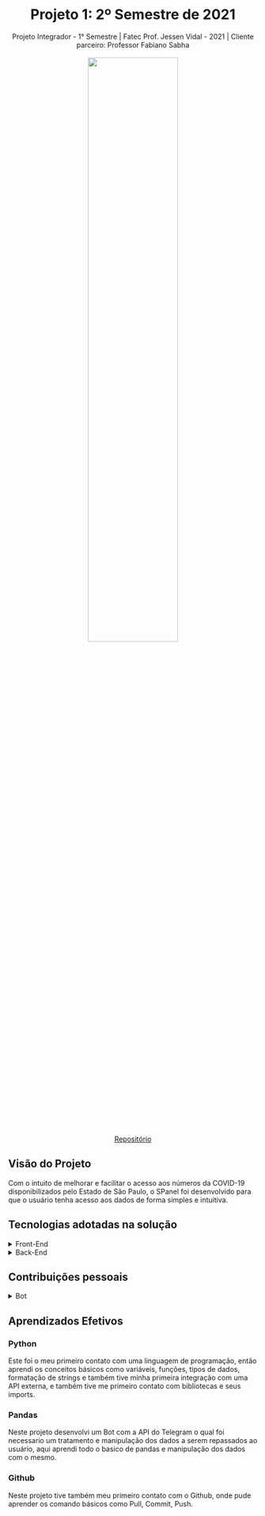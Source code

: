 <h1 align="center"> Projeto 1: 2º Semestre de 2021 </h1>

<div align="center"> Projeto Integrador - 1° Semestre | Fatec Prof. Jessen Vidal - 2021 | Cliente parceiro: Professor Fabiano Sabha </div>
<br>
<div align="center"><img align="center" src="https://github.com/fluffyfatec/SPanel/blob/main/Sprint_2/assets/logospanel3.png" width="60%" height="55%"></div>

<div align="center">
<br>

[Repositório](https://github.com/fluffyfatec/SPanel)
</div>

## Visão do Projeto

Com o intuito de melhorar e facilitar o acesso aos números da COVID-19 disponibilizados pelo Estado de São Paulo, o SPanel foi desenvolvido para que o usuário tenha acesso aos dados de forma simples e intuitiva. 

## Tecnologias adotadas na solução
<details>
<summary>Front-End</summary>

* [HTML5](https://www.w3schools.com/css/)
* [CSS3](https://www.w3schools.com/css/)

</details>

<details>
<summary>Back-End</summary>

* [Python](https://www.python.org/)

</details>

## Contribuições pessoais

<details>
  
<summary>Bot</summary>

### Leitura e Manipulação dos dados
Utilizei a biblioteca "Pandas" para ler e manipular os dados fornecidos pelo back-end, realiza algumas operações de manipulação de dados, como a soma de colunas específicas no DataFrame e a identificação da data mais recente no DataFrame.
Foi feita a formatação de números de casos, óbitos, população, para facilitar a leitura e apresentação no bot do Telegram.

### API do Telegram

Utilizei a biblioteca "pytelegrambotapi" para criar um bot do Telegram e definir comandos para diferentes funcionalidades.

* /drs: Apresenta dados do Departamento Regional de Saúde, incluindo ocupação de leitos, leitos de UTI, internações, etc.
* /obitos: Apresenta dados sobre óbitos, incluindo óbitos totais e novos óbitos.
* /imunizados: Apresenta dados sobre pessoas imunizadas.
* /casos: Apresenta dados sobre casos totais e novos casos.
* /pop: Apresenta a população do estado de São Paulo.
* /dados: Solicita ao usuário que escolha o que visualizar entre óbitos, imunizados e casos.
* /sobre: Fornece informações sobre o projeto SPanel, incluindo contatos e links.

<details>

<summary>Código</summary>

   ## Instalação da biblioteca pytelegrambotapi
        # Certifique-se de que a biblioteca está instalada usando o comando: pip install pytelegrambotapi
        #------Bibliotecas------#
        import telebot  # Importa a biblioteca para interação com a API do Telegram
        import pandas as pd  # Importa a biblioteca pandas para manipulação de dados
        #-----------------------#
        
  ## Chave de API para o bot no Telegram
        CHAVE_API = "2068198957:AAE46QIHyUk3AEy5hPcXR-_M0f-duqP_NZg"
        
  ## Leitura de dados de três arquivos CSV
        df = pd.read_csv("docs\df_estadotratado.csv")
        df_vs = pd.read_csv("docs\df_vacinastratado.csv")
        df_reg = pd.read_csv("docs\df_regiao_tratado.csv")
        
  ## Adiciona uma linha "Total" no DataFrame df_vs e calcula a soma de colunas específicas
        df_vs.loc["Total"] = df_vs.sum()
        column_sum = df_vs["Total_imunizados"] = df_vs["doseunica"] + df_vs["segundadose"]
        column_tt = df_vs["Total_imunizados"]
        max_vs = column_tt.max()
        
  ## Identifica a data mais recente no DataFrame df
        date_column = df["datahora"]
        max_value = date_column.max()
        row = df.loc[df["datahora"] == max_value]
        
  ## Tratamento do DataFrame df_regiao
        df_nreg = df_reg.loc[7181]
        df_reg = df_reg.drop(df_reg.columns[[0]], axis=1)
        
  ## Obtém dados mais atualizados sobre a Covid19
        lastDate = row["datahora"].values[0]
        cases = row["casos"].values[0]
        new_cases = row["casos_novos"].values[0]
        deaths = row["obitos"].values[0]
        new_deaths = row["obitos_novos"].values[0]
        population = row["pop"].values[0]
        ocupation_7d = df_nreg["ocupacao_leitos"]
        ocupation = df_nreg["ocupacao_leitos_ultimo_dia"]
        uti = df_nreg["total_covid_uti_ultimo_dia"]
        inter = df_nreg["internacoes_ultimo_dia"]
        inter_7d = df_nreg["internacoes_7d"]
        date_reg = df_nreg["datahora"]
        
   ## Formatação Numérica para melhor legibilidade
        form_cases = (f"{cases:_}")
        form_cases = form_cases.replace("_",".")
        form_ncases = (f"{new_cases:_}")
        form_ncases = form_ncases.replace("_",".")
        form_deaths = (f"{deaths:_}")
        form_deaths = form_deaths.replace("_",".")
        form_ndeaths = (f"{new_deaths:_}")
        form_ndeaths = form_ndeaths.replace("_",".")
        form_pop = (f"{population:_}")
        form_pop = form_pop.replace("_",".")
        form_vs = (f"{max_vs:_}")
        form_vs = form_vs.replace("_",".")
        form_uti = (f"{uti:_}")
        form_uti = form_uti.replace("_",".")
        form_inter = (f"{inter:_}")
        form_inter = form_inter.replace("_",".")
        form_inter7 = (f"{inter_7d:_}")
        form_inter7 = form_inter7.replace("_",".")
        
   ## Inicialização do bot do Telegram
        bot = telebot.TeleBot(CHAVE_API)
        
  ## Função que responde ao comando /drs
        @bot.message_handler(commands=["drs"])
        def drs(mensagem):
            bot.send_message(mensagem.chat.id, f"Dados do dia:  {date_reg}\n  \nOcupação de Leitos:  {ocupation}%\nOcupação de Leitos Ultimos 7 dias:   {ocupation_7d}%\n------------------------------------------------------------------\nLeitos de UTI para a COVID: {form_uti}\n------------------------------------------------------------------\nInternações confirmadas/suspeita: {form_inter}\nInternações nos ultimos 7 dias: {form_inter7}\n------------------------------------------------------------------\nPara ver dados da Covid19: /dados\nPara ver dados sobre a população: /pop\nPara ver sobre o projeto: /sobre. ")
        
   ## Função que responde ao comando /obitos
        @bot.message_handler(commands=["obitos"])
        def obitos(mensagem):
            bot.send_message(mensagem.chat.id, f"Dados do dia:  {lastDate}\n  \nÓbitos Totais:  {form_deaths}\n \nNovos óbitos:  {form_ndeaths}.\n------------------------------------------------------------------\nPara ver dados da Covid19: /dados\nPara ver dados sobre a população: /pop\nPara ver dados do Departamento Regional de Saúde /drs\nPara ver sobre o projeto: /sobre. ")
        
   ## Função que responde ao comando /imunizados
        @bot.message_handler(commands=["imunizados"])
        def imunizados(mensagem):
            bot.send_message(mensagem.chat.id, f"Dados do dia:  {lastDate}\n  \n Atualmente foram imunizadas: {form_vs} pessoas.\n-----------------------------------------------------------------------\n Para ver dados da Covid19: /dados\nPara ver dados sobre a população: /pop\nPara ver dados do Departamento Regional de Saúde /drs\nPara ver sobre o projeto: /sobre.")
        
  ## Função que responde ao comando /casos
        @bot.message_handler(commands=["casos"])
        def casos(mensagem):
            bot.send_message(mensagem.chat.id, f"Dados do dia:  {lastDate}\n  \nCasos Totais:  {form_cases}\n \nNovos casos: {form_ncases}\n---------------------------------------------------------------\nPara ver dados da Covid19: /dados\nPara ver dados sobre a população: /pop\nPara ver dados do Departamento Regional de Saúde /drs\nPara ver sobre o projeto: /sobre.")
        
  ## Função que responde ao comando /pop
        @bot.message_handler(commands=["pop"])
        def casos(mensagem):
            bot.send_message(mensagem.chat.id, f" Atualmente a população do estado de \nSão Paulo é de {form_pop} pessoas.\n-----------------------------------------------------------------------\nPara ver dados da Covid19: /dados\nPara ver dados do Departamento Regional de Saúde /drs\nPara ver sobre o projeto: /sobre.  ")
        
  ## Função que responde ao comando /dados
        @bot.message_handler(commands=["dados"])
        def opcao1(mensagem):
            texto =  f"O que você quer visualizar? (Clique em uma opção)\n-----------------------------------------------------------------------\n /obitos Óbitos\n/imunizados Imunizados\n/casos Casos"
            bot.send_message(mensagem.chat.id, texto)
        
  ## Função que responde ao comando /sobre
        @bot.message_handler(commands=["sobre"])
        def opcao2(mensagem):
            bot.send_message(mensagem.chat.id, f" SPanel é um projeto de estudantes da FATEC SJC que visa informar dados atualizados sobre a Covid19 no estado de São Paulo. Para mais informações entrar em contato via E-mail.\n ------------------------------------------------------------------ \nE-mail (fluffyfatec@gmail.com)\nGitHub (https://github.com/fluffyfatec)\n\nPara ver dados da Covid19: /dados\nPara ver dados sobre a população: /pop \nPara ver dados do Departamento Regional de Saúde /drs\n ------------------------------------------------------------------ \n")
        
  ## Função que sempre retorna True para qualquer mensagem
        def verificar(mensagem):
            return True
        
   ## Função que responde a qualquer mensagem com uma mensagem padrão
        @bot.message_handler(func=verificar)
        def responder(mensagem):
            texto = """Olá, eu sou o Bot do SPanel que te atualiza sobre os resultados da Covid19 no estado de São Paulo.
        
             Escolha uma opção para continuar (clique no item)
            
            /dados Visualizar dados da Covid19
            /drs Visualizar dados do Departamento Regional de Saúde
            /pop População do estado de São Paulo
            /sobre Sobre
            
            Qualquer outra opção não vai funcionar"""
            bot.reply_to(mensagem, texto)
        
  ## Inicia o bot e inicia o loop para responder às mensagens
        print("\n\n\033[32m-------Em execução-------\033[0;0m\n\n")
        bot.polling()


</details>
</details>

## Aprendizados Efetivos

### Python

Este foi o meu primeiro contato com uma linguagem de programação, então aprendi os conceitos básicos como variáveis, funções, tipos de dados, formatação de strings e também tive minha primeira integração com uma API externa, e também tive me primeiro contato com bibliotecas e seus imports.

### Pandas

Neste projeto desenvolvi um Bot com a API do Telegram o qual foi necessario um tratamento e manipulação dos dados a serem repassados ao usuário, aqui aprendi todo o basico de pandas e manipulação dos dados com o mesmo.

### Github

Neste projeto tive também meu primeiro contato com o Github, onde pude aprender os comando básicos como Pull, Commit, Push.
